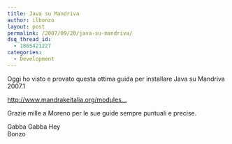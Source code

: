 ```yaml
---
title: Java su Mandriva
author: ilbonzo
layout: post
permalink: /2007/09/20/java-su-mandriva/
dsq_thread_id:
  - 1865421227
categories:
  - Development
---
```

<p>Oggi ho visto e provato questa ottima guida per installare Java su Mandriva 2007.1<br />
<a href="http://www.mandrakeitalia.org/modules/wfsection/article.php?page=1&#038;articleid=228"></p>
<p>http://www.mandrakeitalia.org/modules&#8230;</a></p>
<p>Grazie mille a Moreno per le sue guide sempre puntuali e precise.</p>
<p>Gabba Gabba Hey<br />
Bonzo</p>
